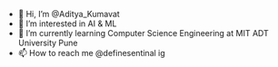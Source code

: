 - 👋 Hi, I’m @Aditya_Kumavat
- 👀 I’m interested in AI & ML
- 🌱 I’m currently learning Computer Science Engineering at MIT ADT University Pune
- 📫 How to reach me @definesentinal ig

<!---
defineSenTinaL/defineSenTinaL is a ✨ special ✨ repository because its `README.md` (this file) appears on your GitHub profile.
You can click the Preview link to take a look at your changes.
--->
